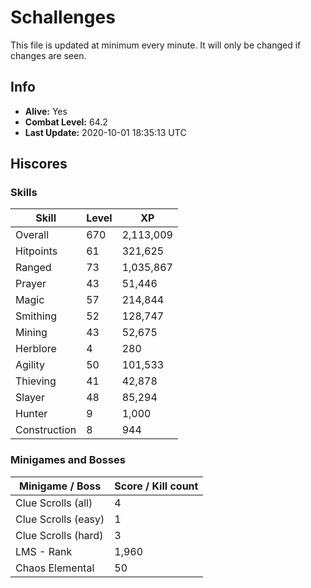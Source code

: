 # Schallenges

This file is updated at minimum every minute. It will only be changed if changes are seen.

## Info

 - **Alive:** Yes
 - **Combat Level:** 64.2
 - **Last Update:** 2020-10-01 18:35:13 UTC

## Hiscores

### Skills

| Skill | Level | XP |
|--|--|--|
| Overall | 670 | 2,113,009 |
| Hitpoints | 61 | 321,625 |
| Ranged | 73 | 1,035,867 |
| Prayer | 43 | 51,446 |
| Magic | 57 | 214,844 |
| Smithing | 52 | 128,747 |
| Mining | 43 | 52,675 |
| Herblore | 4 | 280 |
| Agility | 50 | 101,533 |
| Thieving | 41 | 42,878 |
| Slayer | 48 | 85,294 |
| Hunter | 9 | 1,000 |
| Construction | 8 | 944 |

### Minigames and Bosses

| Minigame / Boss | Score / Kill count |
|--|--|
| Clue Scrolls (all) | 4 |
| Clue Scrolls (easy) | 1 |
| Clue Scrolls (hard) | 3 |
| LMS - Rank | 1,960 |
| Chaos Elemental | 50 |
